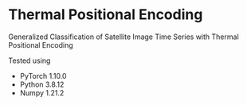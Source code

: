 # Thermal Positional Encoding
Generalized Classification of Satellite Image Time Series
with Thermal Positional Encoding

Tested using
- PyTorch 1.10.0
- Python 3.8.12
- Numpy 1.21.2
